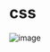 # css
![image](https://user-images.githubusercontent.com/81345320/121903551-01bfd800-cd5b-11eb-8477-5e5bb2b09fcd.png)
